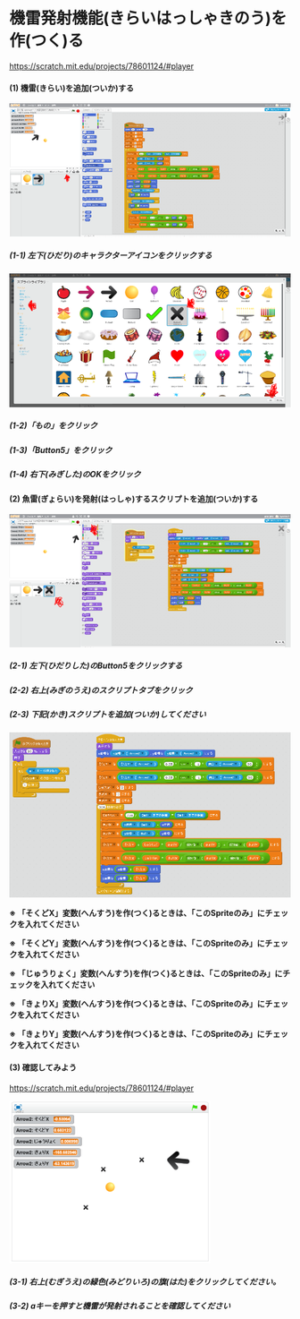 # 機雷発射機能(きらいはっしゃきのう)を作(つく)る
https://scratch.mit.edu/projects/78601124/#player

#### (1) 機雷(きらい)を追加(ついか)する

![](f5_001a.png)
##### (1-1) 左下(ひだり)のキャラクターアイコンをクリックする
![](f5_002a.png)
##### (1-2)「もの」をクリック
##### (1-3)「Button5」をクリック
##### (1-4) 右下(みぎした)のOKをクリック

#### (2) 魚雷(ぎょらい)を発射(はっしゃ)するスクリプトを追加(ついか)する
![](f5_003a.png)
##### (2-1) 左下(ひだりした)のButton5をクリックする
##### (2-2) 右上(みぎのうえ)のスクリプトタブをクリック
##### (2-3) 下記(かき)スクリプトを追加(ついか)してください

![](f5_004a.png)


**※ 「そくどX」変数(へんすう)を作(つく)るときは、「このSpriteのみ」にチェックを入れてください**

**※ 「そくどY」変数(へんすう)を作(つく)るときは、「このSpriteのみ」にチェックを入れてください**

**※ 「じゅうりょく」変数(へんすう)を作(つく)るときは、「このSpriteのみ」にチェックを入れてください**

**※ 「きょりX」変数(へんすう)を作(つく)るときは、「このSpriteのみ」にチェックを入れてください**

**※ 「きょりY」変数(へんすう)を作(つく)るときは、「このSpriteのみ」にチェックを入れてください**


#### (3) 確認してみよう
https://scratch.mit.edu/projects/78601124/#player

![](shot_scratch_001.png)

##### (3-1) 右上(むぎうえ)の緑色(みどりいろ)の旗(はた)をクリックしてください。
##### (3-2) aキーを押すと機雷が発射されることを確認してください
